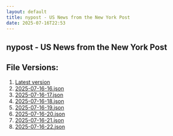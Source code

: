 ```yaml
---
layout: default
title: nypost - US News from the New York Post
date: 2025-07-16T22:53
---
```


## nypost - US News from the New York Post

<div id="data-chart"></div>
<div id="data-table"></div>
<script>
document.addEventListener('DOMContentLoaded', function(){
  document.getElementById('data-table').textContent = 'This source isn't supported for tables yet.';
});
</script>

## File Versions:
1. [Latest version](./latest.json)
2. [2025-07-16-16.json](./2025-07-16-16.json)
3. [2025-07-16-17.json](./2025-07-16-17.json)
4. [2025-07-16-18.json](./2025-07-16-18.json)
5. [2025-07-16-19.json](./2025-07-16-19.json)
6. [2025-07-16-20.json](./2025-07-16-20.json)
7. [2025-07-16-21.json](./2025-07-16-21.json)
8. [2025-07-16-22.json](./2025-07-16-22.json)
